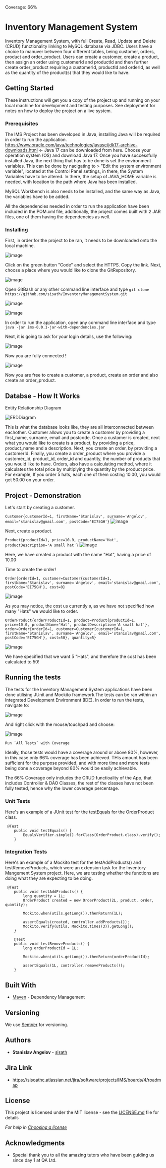 Coverage: 66%
# Inventory Management System

Inventory Management System, with full Create, Read, Update and Delete (CRUD) functionality linking to MySQL database via JDBC.
Users have a choice to manuver between four different tables, being customer, orders, product and order_product. Users can create a customer, create a product, then assign an order using customerId and productId and then further create order_product requiring a customerId, productId and orderId, as well as the quantity of the product(s) that they would like to have.

## Getting Started

These instructions will get you a copy of the project up and running on your local machine for development and testing purposes. See deployment for notes on how to deploy the project on a live system.

### Prerequisites

The IMS Project has been developed in Java, installing Java will be required in order to run the application. https://www.oracle.com/java/technologies/javase/jdk17-archive-downloads.html <- Java 17 can be downloaded from here. Choose your operation system (OS) and download Java 17. Once you have successfully installed Java, the next thing that has to be done is set the environment variables. This can be done by nacigating to > "Edit the system environment variable", located at the Control Panel settings, in there, the System Variables have to be altered. In there, the setup of JAVA_HOME variable is needed, with location to the path where Java has been installed.

MySQL Workbench is also needs to be installed, and the same way as Java, the variables have to be added. 

All the dependencies needed in order to run the application have been included in the POM.xml file, additionally, the project comes built with 2 JAR files, one of them having the dependencies as well.

### Installing

First, in order for the project to be ran, it needs to be downloaded onto the local machine. 

![image](https://user-images.githubusercontent.com/97594829/181769988-6f4c31d3-805f-4190-9642-b533b587984c.png)

Click on the green button "Code" and select the HTTPS. Copy the link. Next, choose a place where you would like to clone the GitRepository.

![image](https://user-images.githubusercontent.com/97594829/181770391-d350efff-0430-4746-ad25-50b21f8a4968.png)

Open GitBash or any other command line interface and type ```git clone https://github.com/sisath/InventoryManagementSystem.git```

![image](https://user-images.githubusercontent.com/97594829/181770557-272b9717-2ef7-49aa-b19d-18db3d0ff086.png)

![image](https://user-images.githubusercontent.com/97594829/181770633-865e8444-1b99-4522-b4b5-1a9d3f2edf08.png)

In order to run the application, open any command line interface and type ```java -jar ims-0.0.1-jar-with-dependencies.jar```

Next, it is going to ask for your login details, use the following:

![image](https://user-images.githubusercontent.com/97594829/181771282-0ba5eae7-7261-4ec3-91e0-e99f9821fe14.png)

Now you are fully connected !

![image](https://user-images.githubusercontent.com/97594829/181771347-6c8a4610-74fc-4ff4-bd39-15f697308ab9.png)

Now you are free to create a customer, a product, create an order and also create an order_product.

## Databse - How It Works

Entity Relationship Diagram

![ERDDiagram](https://user-images.githubusercontent.com/97594829/181777863-d2777d10-1d7a-400a-abdf-cdaa9298400f.png)

This is what the database looks like, they are all interconnected between eachother. Customer allows you to create a
customer by providing a first_name, surname, email and postcode. Once a customer is created, next what you would like to create is a product, by providing a price, product_name and a description. Next, you create an order, by providing a customerId. Finally, you create a order_product where you provide a customer_id, product_id, order_id and quantity, the number of products that you would like to have. Orders, also have a calculating method, where it calculates the total price by multiplying the quantity by the product price. For example, If you order 5 hats, each one of them costing 10.00, you would get 50.00 on your order.

## Project - Demonstration

Let's start by creating a customer.

```Customer{customerId=1, firstName='Stanislav', surname='Angelov', email='stanislav@gmail.com', postCode='EI75GH'}```
![image](https://user-images.githubusercontent.com/97594829/181779932-0d69bc2b-6ee3-4122-b411-d5db4126c2f1.png)

Next, create a product.

```Product{productId=1, price=10.0, productName='Hat', productDescription='A small hat'}```
![image](https://user-images.githubusercontent.com/97594829/181779990-6fa9d14d-11c4-49be-863f-55dc1ecd1cfa.png)

Here, we have created a product with the name "Hat", having a price of 10.00

Time to create the order!

```Order{orderId=1, customer=Customer{customerId=1, firstName='Stanislav', surname='Angelov', email='stanislav@gmail.com', postCode='EI75GH'}, cost=0}```

![image](https://user-images.githubusercontent.com/97594829/181780124-8aad8130-7b75-4f77-ae94-4c8602874417.png)

As you may notice, the cost us currently ```0```, as we have not specified how many "Hats" we would like to order.

```OrderProduct{orderProductId=1, product=Product{productId=1, price=10.0, productName='Hat', productDescription='A small hat'}, order=Order{orderId=1, customer=Customer{customerId=1, firstName='Stanislav', surname='Angelov', email='stanislav@gmail.com', postCode='EI75GH'}, cost=50}, quantity=5}```

![image](https://user-images.githubusercontent.com/97594829/181780379-048cf50e-3e54-4d68-8e6f-c4d8bcf7caa1.png)

We have specified that we want 5 "Hats", and therefore the cost has been calculated to 50!


## Running the tests

The tests for the Inventory Management System applications have been done utilising JUnit and Mockito framework.The tests can be ran within an Integrated Development Environment (IDE). In order to run the tests, navigate to:

![image](https://user-images.githubusercontent.com/97594829/181772309-8e43ed40-a3df-4aac-bc19-43a63cd04421.png)

And right click with the mouse/touchpad and choose:

![image](https://user-images.githubusercontent.com/97594829/181772572-d0000da0-e485-4746-b1ec-8420c08b4599.png)

```Run `All Tests` with Coverage``` 

Ideally, those tests would have a coverage around or above 80%, however, in this case only 66% coverage has been achieved. THis amount has been sufficient for the purpose provided, and with more time and more tests being done a coverage beyond 80% would be easily achievable.

The 66% Coverage only includes the CRUD functioality of the App, that includes Controller & DAO Classes, the rest of the classes have not been fully tested, hence why the lower coverage percentage.

### Unit Tests 

Here's an example of a JUnit test for the testEquals for the OrderProduct class.

```
 @Test
    public void testEquals() {
        EqualsVerifier.simple().forClass(OrderProduct.class).verify();
    }
```
### Integration Tests 

Here's an example of a Mockito test for the testAddProducts() and testRemoveProducts, which were an extension task for the Inventory Mangement System project. Here, we are testing whether the functions are doing what they are expecting to be doing.

```
 @Test
    public void testAddProducts() {
        long quantity = 1L;
        OrderProduct created = new OrderProduct(2L, product, order, quantity);

        Mockito.when(utils.getLong()).thenReturn(1L);

        assertEquals(created, controller.addProducts());
        Mockito.verify(utils, Mockito.times(3)).getLong();
    }

    @Test
    public void testRemoveProducts() {
        long orderProductId = 1L;

        Mockito.when(utils.getLong()).thenReturn(orderProductId);

        assertEquals(1L, controller.removeProducts());
    }
```
## Built With

* [Maven](https://maven.apache.org/) - Dependency Management

## Versioning

We use [SemVer](http://semver.org/) for versioning.

## Authors

* **Stanislav Angelov** - [sisath](https://github.com/sisath)

## Jira Link

* https://sisoathc.atlassian.net/jira/software/projects/IMS/boards/4/roadmap

## License

This project is licensed under the MIT license - see the [LICENSE.md](LICENSE.md) file for details 

*For help in [Choosing a license](https://choosealicense.com/)*

## Acknowledgments

* Special thank you to all the amazing tutors who have been guiding us since day 1 at QA Ltd.

